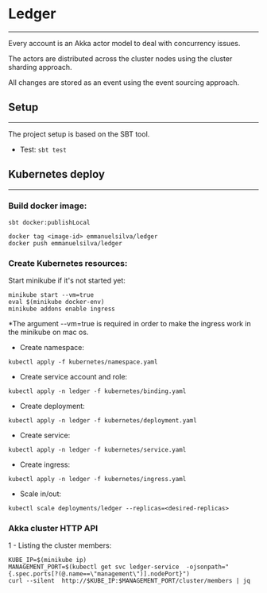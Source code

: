 # Ledger
* * *

Every account is an Akka actor model to deal with concurrency issues.

The actors are distributed across the cluster nodes using the cluster sharding approach.

All changes are stored as an event using the event sourcing approach.

## Setup
* * *

The project setup is based on the SBT tool.

- Test: `sbt test`

## Kubernetes deploy 
* * *

### Build docker image:

```shell
sbt docker:publishLocal

docker tag <image-id> emmanuelsilva/ledger
docker push emmanuelsilva/ledger
```

### Create Kubernetes resources:

Start minikube if it's not started yet:

```shell
minikube start --vm=true
eval $(minikube docker-env)
minikube addons enable ingress
```

*The argument --vm=true is required in order to make the ingress work in the minikube on mac os.

- Create namespace:
```shell
kubectl apply -f kubernetes/namespace.yaml
```

- Create service account and role:
```shell
kubectl apply -n ledger -f kubernetes/binding.yaml
```

- Create deployment:
```shell
kubectl apply -n ledger -f kubernetes/deployment.yaml
```

- Create service:
```shell
kubectl apply -n ledger -f kubernetes/service.yaml
```
- Create ingress:

```shell
kubectl apply -n ledger -f kubernetes/ingress.yaml
```

- Scale in/out:
```shell
kubectl scale deployments/ledger --replicas=<desired-replicas>
```

### Akka cluster HTTP API

1 - Listing the cluster members:
```shell
KUBE_IP=$(minikube ip)
MANAGEMENT_PORT=$(kubectl get svc ledger-service  -ojsonpath="{.spec.ports[?(@.name==\"management\")].nodePort}")
curl --silent  http://$KUBE_IP:$MANAGEMENT_PORT/cluster/members | jq
```
